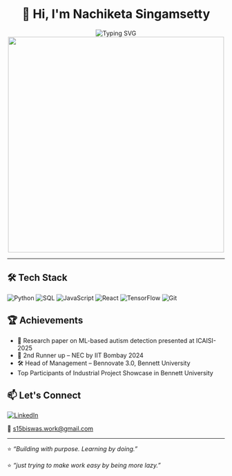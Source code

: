 # <div align="center">👋 Hi, I'm Nachiketa Singamsetty</div>
<div align="center">
  <img src="https://readme-typing-svg.herokuapp.com?font=Fira+Code&weight=600&size=28&duration=3000&pause=1000&color=00D4FF&center=true&vCenter=true&random=false&width=650&lines=Part+student,+part+confused+coder;Building+AI%2FML+one+bug+at+a+time;Learning+through+trial+and+error" alt="Typing SVG" />
</div>

<div align="center">
  <img src="https://user-images.githubusercontent.com/74038190/225813708-98b745f2-7d22-48cf-9150-083f1b00d6c9.gif" width="500">
</div>

---

## 🛠️ Tech Stack
![Python](https://img.shields.io/badge/Python-3776AB?style=flat&logo=python&logoColor=white)
![SQL](https://img.shields.io/badge/SQL-336791?style=flat&logo=postgresql&logoColor=white)
![JavaScript](https://img.shields.io/badge/JavaScript-F7DF1E?style=flat&logo=javascript&logoColor=black)
![React](https://img.shields.io/badge/React-20232a?style=flat&logo=react&logoColor=61DAFB)
![TensorFlow](https://img.shields.io/badge/TensorFlow-FF6F00?style=flat&logo=tensorflow&logoColor=white)
![Git](https://img.shields.io/badge/Git-F05032?style=flat&logo=git&logoColor=white)
<!--
## 📌 Pinned Projects
- 🔬 [**autism-net**](https://github.com/yourusername/autism-net): Early autism detection using facial imagery and EfficientNet.
- 🎭 [**face-sense**](https://github.com/yourusername/face-sense): Facial emotion recognition powered by FER+ and CNNs.
- 🛍️ [**quicktry**](https://github.com/yourusername/quicktry): Virtual try-on for clothing/jewelry with OpenCV & AR.
- 📡 [**ishare**](https://github.com/sayan1511/Ishare): Secure peer-to-peer file sharing app.
-->


## 🏆 Achievements
- 📜 Research paper on ML-based autism detection presented at ICAISI-2025
- 🥇 2nd Runner up – NEC by IIT Bombay 2024
- 🛠️ Head of Management – Bennovate 3.0, Bennett University
- Top Participants of Industrial Project Showcase in Bennett University

## 📫 Let's Connect
[![LinkedIn](https://img.shields.io/badge/LinkedIn-blue?style=flat&logo=linkedin&logoColor=white)](http://www.linkedin.com/in/sayan-biswas-630776274)

📧 s15biswas.work@gmail.com

---

⭐ _“Building with purpose. Learning by doing.”_

⭐ _“just trying to make work easy by being more lazy.”_

